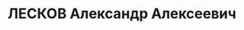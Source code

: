 ---
title: ЛЕСКОВ Александр Алексеевич
description: 'Род. в 1892, бывш. Забайкальская обл., Ст. Шелабудино, русский, обр.:
  низшее, б/п. Проживал: г. Ессентуки. Бухгалтер

  Арестован 03.07.1937. Приговор: ВМН. Расстрелян'
---